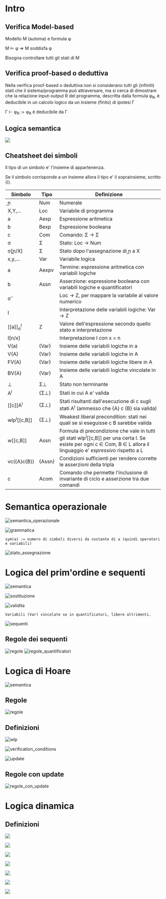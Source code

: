 # Intro

## Verifica Model-based

Modello M (automa) e formula φ

M	⊨ φ  => M soddisfa φ

Bisogna controllare tutti gli stati di M

## Verifica proof-based o deduttiva

Nella verifica proof-based o deduttiva non si considerano tutti
gli	(infiniti) stati che il sistema/programma	può	attraversare,
ma si cerca	di dimostrare che la relazione input-output R del
programma, descritta dalla formula φ<sub>R</sub>, è deducibile in un
calcolo logico da un insieme (finito) di ipotesi Γ

Γ ⊢ φ<sub>R</sub>  :=  φ<sub>R</sub> è deducibile da Γ

## Logica semantica

![](assets/markdown-img-paste-20190902195850950.png)

## Cheatsheet dei simboli

Il tipo di un simbolo e' l'insieme di appartenenza.

Se il simbolo corrisponde a un insieme allora il tipo e' il soprainsieme, scritto {I}.

Simbolo | Tipo | Definizione
--|---|--
n͟  | Num  |  Numerale
X,Y,...  |  Loc | Variabile di programma
a  | Aexp  | Espressione aritmetica
b  | Bexp | Espressione booleana
c  | Com | Comando: Σ -> Σ
σ  | Σ  | Stato: Loc -> Num
σ[n͟/X]  | Σ  | Stato dopo l'assegnazione di n͟ a X
x,y,...  | Var  | Variabile logica |
a  | Aexpv  | Termine: espressione aritmetica con variabili logiche
b  | Assn | Asserzione: espressione booleana con variabili logiche e quantificatori
σ˜ | | Loc -> Z, per mappare la variabile al valore numerico
I  |   | Interpretazione delle variabili logiche: Var -> Z
[[a]]<sub>σ</sub><sup>I</sup> | Z | Valore dell'espressione secondo quello stato e interpretazione
I[n/x]  |   | Interpretazione I con x = n
V(a) | {Var} |  Insieme delle variabili logiche in a
V(A) | {Var} |  Insieme delle variabili logiche in A
FV(A) | {Var} |  Insieme delle variabili logiche libere in A
BV(A) | {Var} |  Insieme delle variabili logiche vincolate in A
⊥  | Σ⊥ | Stato non terminante
A<sup>I</sup>  | {Σ⊥} | Stati in cui A e' valida
[[c]]A<sup>I</sup>  | {Σ⊥} | Stati risultanti dall'esecuzione di c sugli stati A<sup>I</sup> (ammesso che {A} c {B} sia valida)
wlp<sup>I</sup>[[c,B]]  | {Σ⊥}  | Weakest liberal precondition: stati nei quali se si eseguisse c B sarebbe valida
w[[c,B]]  | Assn  | Formula di precondizione che vale in tutti gli stati wlp<sup>I</sup>[[c,B]] per una certa I. Se esiste per ogni c ∈ Com, B ∈ L allora il linguaggio e' *espressivo* rispetto a L
vc({A}c{B})  | {Assn}  | Condizioni sufficienti per rendere corrette le asserzioni della tripla
c  | Acom | Comando che permette l'inclusione di invariante di ciclo e asserzione tra due comandi

# Semantica operazionale

![semantica_operazionale](assets/markdown-img-paste-2019090219302905.png)

![grammatica](assets/markdown-img-paste-20190903202807725.png)

`sym(a) := numero di simboli diversi da costante di a (quindi operatori e variabili)`

![stato_assegnazione](assets/markdown-img-paste-20190903203231601.png)

# Logica del prim'ordine e sequenti

![semantica](assets/markdown-img-paste-20190903203545627.png)

![sostituzione](assets/markdown-img-paste-20190903204252300.png)

![validita](assets/markdown-img-paste-20190903154809833.png)

`Variabili (Var) vincolate se in quantificatori, libere altrimenti.`

![sequenti](assets/markdown-img-paste-20190903154920658.png)

## Regole dei sequenti

![regole](assets/markdown-img-paste-20190903165044582.png)
![regole_quantificatori](assets/markdown-img-paste-20190903171422980.png)

# Logica di Hoare

![semantica](assets/markdown-img-paste-20190903204729280.png)

## Regole

![regole](assets/markdown-img-paste-2019090320573185.png)

## Definizioni

![wlp](assets/markdown-img-paste-20190904122231829.png)

![verification_conditions](assets/markdown-img-paste-20190905005213347.png)

![update](assets/markdown-img-paste-20190904183151629.png)

## Regole con update

![regole_con_update](assets/markdown-img-paste-20190904232100958.png)

# Logica dinamica

## Definizioni

![](assets/markdown-img-paste-20190905113920744.png)

![](assets/markdown-img-paste-20190905113926211.png)

![](assets/markdown-img-paste-20190905113929978.png)

![](assets/markdown-img-paste-20190905113935463.png)

![](assets/markdown-img-paste-20190905113940320.png)

![](assets/markdown-img-paste-20190905113944480.png)

![](assets/markdown-img-paste-20190905113948790.png)
